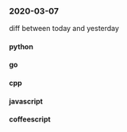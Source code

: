 ### 2020-03-07
diff between today and yesterday

#### python

#### go

#### cpp

#### javascript

#### coffeescript
